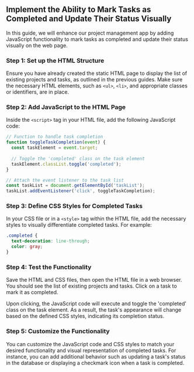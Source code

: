 

## Implement the Ability to Mark Tasks as Completed and Update Their Status Visually

In this guide, we will enhance our project management app by adding JavaScript functionality to mark tasks as completed and update their status visually on the web page.

### Step 1: Set up the HTML Structure

Ensure you have already created the static HTML page to display the list of existing projects and tasks, as outlined in the previous guides. Make sure the necessary HTML elements, such as `<ul>`, `<li>`, and appropriate classes or identifiers, are in place.

### Step 2: Add JavaScript to the HTML Page

Inside the `<script>` tag in your HTML file, add the following JavaScript code:

```javascript
// Function to handle task completion
function toggleTaskCompletion(event) {
  const taskElement = event.target;
  
  // Toggle the 'completed' class on the task element
  taskElement.classList.toggle('completed');
}

// Attach the event listener to the task list
const taskList = document.getElementById('taskList');
taskList.addEventListener('click', toggleTaskCompletion);
```

### Step 3: Define CSS Styles for Completed Tasks

In your CSS file or in a `<style>` tag within the HTML file, add the necessary styles to visually differentiate completed tasks. For example:

```css
.completed {
  text-decoration: line-through;
  color: gray;
}
```

### Step 4: Test the Functionality

Save the HTML and CSS files, then open the HTML file in a web browser. You should see the list of existing projects and tasks. Click on a task to mark it as completed.

Upon clicking, the JavaScript code will execute and toggle the 'completed' class on the task element. As a result, the task's appearance will change based on the defined CSS styles, indicating its completion status.

### Step 5: Customize the Functionality

You can customize the JavaScript code and CSS styles to match your desired functionality and visual representation of completed tasks. For instance, you can add additional behavior such as updating a task's status in the database or displaying a checkmark icon when a task is completed.
